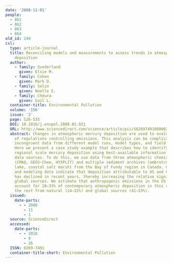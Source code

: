 ```yaml
---
date: '2008-11-01'
people:
  - 861
  - 862
  - 863
  - 864
old_id: 249
csl:
  type: article-journal
  title: Reconciling models and measurements to assess trends in atmospheric mercury
    deposition
  author:
    - family: Sunderland
      given: Elsie M.
    - family: Cohen
      given: Mark D.
    - family: Selin
      given: Noelle E.
    - family: Chmura
      given: Gail L.
  container-title: Environmental Pollution
  volume: '156'
  issue: '2'
  page: 526-535
  DOI: 10.1016/j.envpol.2008.01.021
  URL: http://www.sciencedirect.com/science/article/pii/S0269749108000213
  abstract: Changes in atmospheric mercury deposition are used to evaluate the effectiveness
    of regulations controlling emissions. This analysis can be complicated by seemingly
    incongruent data from different model runs, model types, and field measurements.
    Here we present a case study example that describes how to identify trends in
    regional scale mercury deposition using best-available information from multiple
    data sources. To do this, we use data from three atmospheric chemistry models
    (CMAQ, GEOS-Chem, HYSPLIT) and multiple sediment archives (ombrotrophic bog, headwater
    lake, coastal salt marsh) from the Bay of Fundy region in Canada. Combined sediment
    and modeling data indicate that deposition attributable to US and Canadian emissions
    has declined in recent years, thereby increasing the relative significance of
    global sources. We estimate that anthropogenic emissions in the US and Canada
    account for 28–33% of contemporary atmospheric deposition in this region, with
    the rest from natural (14–32%) and global sources (41–53%).
  issued:
    date-parts:
      - - 2008
        - 11
        - 1
  source: ScienceDirect
  accessed:
    date-parts:
      - - 2018
        - 9
        - 26
  ISSN: 0269-7491
  container-title-short: Environmental Pollution
---
```

